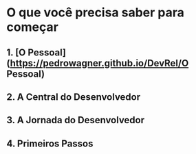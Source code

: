 # O que você precisa saber para começar

## 1. [O Pessoal](https://pedrowagner.github.io/DevRel/O Pessoal)

## 2. A Central do Desenvolvedor

## 3. A Jornada do Desenvolvedor

## 4. Primeiros Passos
